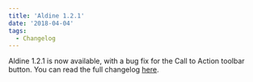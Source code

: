 ```yaml
---
title: 'Aldine 1.2.1'
date: '2018-04-04'
tags:
  - Changelog
---
```


Aldine 1.2.1 is now available, with a bug fix for the Call to Action toolbar button. You
can read the full changelog
[here](https://docs.pressbooks.org/changelogs/pressbooks-aldine/#1-2-1).
